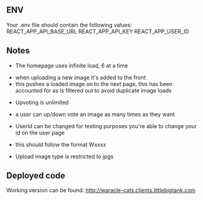 ## ENV
Your .env file should contain the following values:
REACT_APP_API_BASE_URL
REACT_APP_API_KEY
REACT_APP_USER_ID

## Notes
* The homepage uses infinite load, 6 at a time
 - when uploading a new image it's added to the front
 - this pushes a loaded image on to the next page, this has been accounted for as is filtered out to avoid duplicate image loads

 * Upvoting is unlimited
 - a user can up/down vote an image as many times as they want

 * UserId can be changed for testing purposes you're able to change your id on the user page
 - this should follow the format Wxxxx

* Upload image type is restricted to jpgs

## Deployed code
 Working version can be found:
 http://waracle-cats.clients.littlebigtank.com